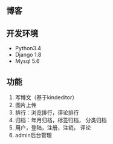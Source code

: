 ## 博客

## 开发环境
- Python3.4
- Django 1.8
- Mysql 5.6

## 功能
1. 写博文（基于kindeditor）
2. 图片上传
3. 排行：浏览排行，评论排行
4. 归档：年月归档，标签归档， 分类归档
5. 用户，登陆，注册，注销， 评论
6. admin后台管理

